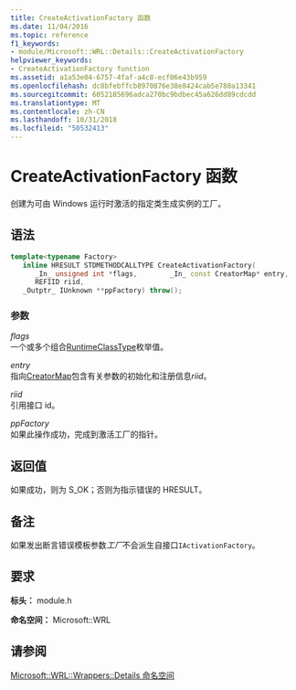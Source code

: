 ```yaml
---
title: CreateActivationFactory 函数
ms.date: 11/04/2016
ms.topic: reference
f1_keywords:
- module/Microsoft::WRL::Details::CreateActivationFactory
helpviewer_keywords:
- CreateActivationFactory function
ms.assetid: a1a53e04-6757-4faf-a4c8-ecf06e43b959
ms.openlocfilehash: dc8bfebffcb8970876e38e8424cab5e780a13341
ms.sourcegitcommit: 6052185696adca270bc9bdbec45a626dd89cdcdd
ms.translationtype: MT
ms.contentlocale: zh-CN
ms.lasthandoff: 10/31/2018
ms.locfileid: "50532413"
---
```

# <a name="createactivationfactory-function"></a>CreateActivationFactory 函数

创建为可由 Windows 运行时激活的指定类生成实例的工厂。

## <a name="syntax"></a>语法

```cpp
template<typename Factory>
   inline HRESULT STDMETHODCALLTYPE CreateActivationFactory(
      _In_ unsigned int *flags,        _In_ const CreatorMap* entry,
      REFIID riid,
   _Outptr_ IUnknown **ppFactory) throw();
```

### <a name="parameters"></a>参数

*flags*<br/>
一个或多个组合[RuntimeClassType](../windows/runtimeclasstype-enumeration.md)枚举值。

*entry*<br/>
指向[CreatorMap](../windows/creatormap-structure.md)包含有关参数的初始化和注册信息*riid*。

*riid*<br/>
引用接口 id。

*ppFactory*<br/>
如果此操作成功，完成到激活工厂的指针。

## <a name="return-value"></a>返回值

如果成功，则为 S_OK；否则为指示错误的 HRESULT。

## <a name="remarks"></a>备注

如果发出断言错误模板参数*工厂*不会派生自接口`IActivationFactory`。

## <a name="requirements"></a>要求

**标头：** module.h

**命名空间：** Microsoft::WRL

## <a name="see-also"></a>请参阅

[Microsoft::WRL::Wrappers::Details 命名空间](../windows/microsoft-wrl-wrappers-details-namespace.md)
